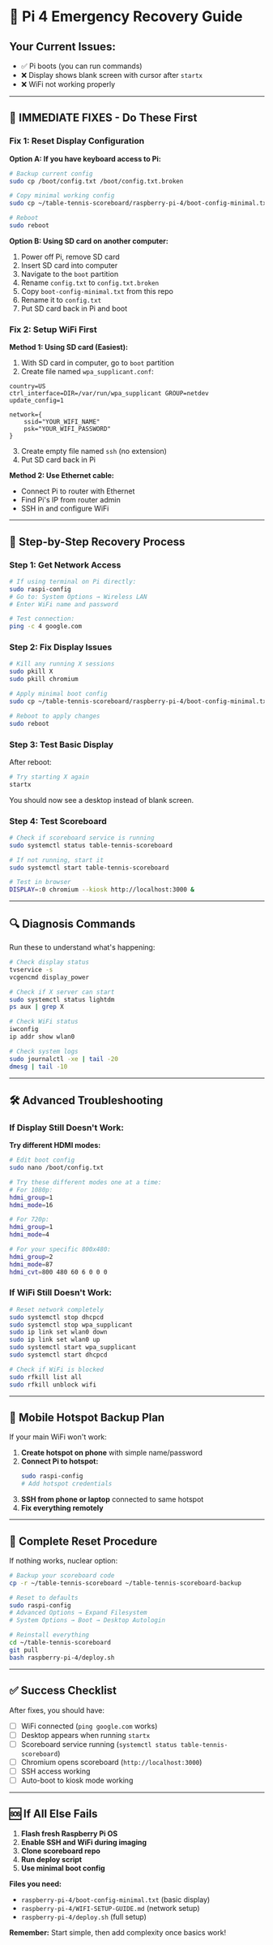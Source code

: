 # 🚨 Pi 4 Emergency Recovery Guide

## **Your Current Issues:**
- ✅ Pi boots (you can run commands)
- ❌ Display shows blank screen with cursor after `startx`
- ❌ WiFi not working properly

---

## 🔧 **IMMEDIATE FIXES - Do These First**

### **Fix 1: Reset Display Configuration**

**Option A: If you have keyboard access to Pi:**
```bash
# Backup current config
sudo cp /boot/config.txt /boot/config.txt.broken

# Copy minimal working config
sudo cp ~/table-tennis-scoreboard/raspberry-pi-4/boot-config-minimal.txt /boot/config.txt

# Reboot
sudo reboot
```

**Option B: Using SD card on another computer:**
1. Power off Pi, remove SD card
2. Insert SD card into computer
3. Navigate to the `boot` partition
4. Rename `config.txt` to `config.txt.broken`
5. Copy `boot-config-minimal.txt` from this repo
6. Rename it to `config.txt`
7. Put SD card back in Pi and boot

### **Fix 2: Setup WiFi First**

**Method 1: Using SD card (Easiest):**
1. With SD card in computer, go to `boot` partition
2. Create file named `wpa_supplicant.conf`:
```
country=US
ctrl_interface=DIR=/var/run/wpa_supplicant GROUP=netdev
update_config=1

network={
    ssid="YOUR_WIFI_NAME"
    psk="YOUR_WIFI_PASSWORD"
}
```
3. Create empty file named `ssh` (no extension)
4. Put SD card back in Pi

**Method 2: Use Ethernet cable:**
- Connect Pi to router with Ethernet
- Find Pi's IP from router admin
- SSH in and configure WiFi

---

## 🎯 **Step-by-Step Recovery Process**

### **Step 1: Get Network Access**
```bash
# If using terminal on Pi directly:
sudo raspi-config
# Go to: System Options → Wireless LAN
# Enter WiFi name and password

# Test connection:
ping -c 4 google.com
```

### **Step 2: Fix Display Issues**
```bash
# Kill any running X sessions
sudo pkill X
sudo pkill chromium

# Apply minimal boot config
sudo cp ~/table-tennis-scoreboard/raspberry-pi-4/boot-config-minimal.txt /boot/config.txt

# Reboot to apply changes
sudo reboot
```

### **Step 3: Test Basic Display**
After reboot:
```bash
# Try starting X again
startx
```
You should now see a desktop instead of blank screen.

### **Step 4: Test Scoreboard**
```bash
# Check if scoreboard service is running
sudo systemctl status table-tennis-scoreboard

# If not running, start it
sudo systemctl start table-tennis-scoreboard

# Test in browser
DISPLAY=:0 chromium --kiosk http://localhost:3000 &
```

---

## 🔍 **Diagnosis Commands**

Run these to understand what's happening:

```bash
# Check display status
tvservice -s
vcgencmd display_power

# Check if X server can start
sudo systemctl status lightdm
ps aux | grep X

# Check WiFi status
iwconfig
ip addr show wlan0

# Check system logs
sudo journalctl -xe | tail -20
dmesg | tail -10
```

---

## 🛠 **Advanced Troubleshooting**

### **If Display Still Doesn't Work:**

**Try different HDMI modes:**
```bash
# Edit boot config
sudo nano /boot/config.txt

# Try these different modes one at a time:
# For 1080p:
hdmi_group=1
hdmi_mode=16

# For 720p:
hdmi_group=1
hdmi_mode=4

# For your specific 800x480:
hdmi_group=2
hdmi_mode=87
hdmi_cvt=800 480 60 6 0 0 0
```

### **If WiFi Still Doesn't Work:**

```bash
# Reset network completely
sudo systemctl stop dhcpcd
sudo systemctl stop wpa_supplicant
sudo ip link set wlan0 down
sudo ip link set wlan0 up
sudo systemctl start wpa_supplicant
sudo systemctl start dhcpcd

# Check if WiFi is blocked
sudo rfkill list all
sudo rfkill unblock wifi
```

---

## 📱 **Mobile Hotspot Backup Plan**

If your main WiFi won't work:

1. **Create hotspot on phone** with simple name/password
2. **Connect Pi to hotspot:**
   ```bash
   sudo raspi-config
   # Add hotspot credentials
   ```
3. **SSH from phone or laptop** connected to same hotspot
4. **Fix everything remotely**

---

## 🔄 **Complete Reset Procedure**

If nothing works, nuclear option:

```bash
# Backup your scoreboard code
cp -r ~/table-tennis-scoreboard ~/table-tennis-scoreboard-backup

# Reset to defaults
sudo raspi-config
# Advanced Options → Expand Filesystem
# System Options → Boot → Desktop Autologin

# Reinstall everything
cd ~/table-tennis-scoreboard
git pull
bash raspberry-pi-4/deploy.sh
```

---

## ✅ **Success Checklist**

After fixes, you should have:
- [ ] WiFi connected (`ping google.com` works)
- [ ] Desktop appears when running `startx`
- [ ] Scoreboard service running (`systemctl status table-tennis-scoreboard`)
- [ ] Chromium opens scoreboard (`http://localhost:3000`)
- [ ] SSH access working
- [ ] Auto-boot to kiosk mode working

---

## 🆘 **If All Else Fails**

1. **Flash fresh Raspberry Pi OS**
2. **Enable SSH and WiFi during imaging**
3. **Clone scoreboard repo**
4. **Run deploy script**
5. **Use minimal boot config**

**Files you need:**
- `raspberry-pi-4/boot-config-minimal.txt` (basic display)
- `raspberry-pi-4/WIFI-SETUP-GUIDE.md` (network setup)
- `raspberry-pi-4/deploy.sh` (full setup)

**Remember:** Start simple, then add complexity once basics work!
